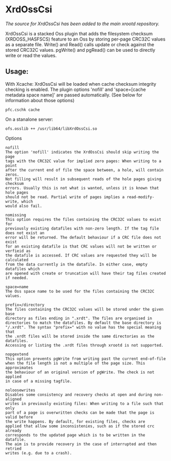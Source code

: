 XrdOssCsi
=========

*The source for XrdOssCsi has been added to the main xrootd repository.*

XrdOssCsi is a stacked Oss plugin that adds the filesystem checksum (XRDOSS_HASFSCS)
feature to an Oss by storing per-page CRC32C values as a separate file.
Write() and Read() calls update or check against the stored CRC32C values. pgWrite()
and pgRead() can be used to directly write or read the values.

Usage:
------

With Xcache: XrdOssCsi will be loaded when cache checksum integrity checking is enabled.
The plugin options 'nofill' and 'space=[cache metadata space name]' are passed
automatically. (See below for information about those options)

```
pfc.cschk cache
```

On a stanalone server:

```
ofs.osslib ++ /usr/lib64/libXrdOssCsi.so
```

Options

```
nofill
The option 'nofill' indicates the XrdOssCsi should skip writing the page
tags with the CRC32C value for implied zero pages: When writing to a point
after the current end of file the space between, a hole, will contain zeros.
Not filling will result in subsequent reads of the hole pages giving checksum
errors. Usually this is not what is wanted, unless it is known that hole pages
should not be read. Partial write of pages implies a read-modify-write, which
would also fail.

nomissing
This option requires the files containing the CRC32C values to exist for
previously existing datafiles with non-zero length. If the tag file does not exist an
error will be returned. The default behaviour if a CRC file does not exist
for an existing datafile is that CRC values will not be written or verfieid as
the datafile is accessed. If CRC values are requested they will be calculated
from the data currently in the datafile. In either case, empty datafiles which
are opened with create or truncation will have their tag files created if needed.

space=name
The Oss space name to be used for the files containing the CRC32C values.

prefix=/directory
The files containing the CRC32C values will be stored under the given base
directory as files ending in ".xrdt". The files are organised in
directories to match the datafiles. By default the base directory is
"/.xrdt". The syntax "prefix=" with no value has the special meaning that
the .xrdt files will be stored inside the same directories as the datafiles.
Accessing or listing the .xrdt files through xrootd is not supported.

nopgextend
This option prevents pgWrite from writing past the current end-of-file
when the file length is not a multiple of the page size. This approximates
the behaviour of an original version of pgWrite. The check is not applied
in case of a missing tagfile.

noloosewrites
Disables some consistency and recovery checks at open and during non-aligned
writes in previously existing files: When writing to a file such that only
part of a page is overwritten checks can be made that the page is valid before
the write happens. By default, for existing files, checks are
applied that allow some inconsistenies, such as if the stored crc already
corresponds to the updated page which is to be written in the datafile.
The aim is to provide recovery in the case of interrupted and then retried
writes (e.g. due to a crash).
```
